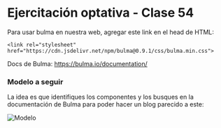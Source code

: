 # Ejercitación optativa - Clase 54

Para usar bulma en nuestra web, agregar este link en el head de HTML:

```
<link rel="stylesheet" href="https://cdn.jsdelivr.net/npm/bulma@0.9.1/css/bulma.min.css">
```

Docs de Bulma: https://bulma.io/documentation/

### Modelo a seguir

La idea es que identifiques los componentes y los busques en la documentación de Bulma para poder hacer un blog parecido a este:

![Modelo](https://i.imgur.com/5v83G27.png)


